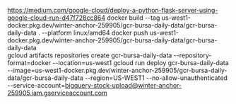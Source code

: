 https://medium.com/google-cloud/deploy-a-python-flask-server-using-google-cloud-run-d47f728cc864
docker build --tag us-west1-docker.pkg.dev/winter-anchor-259905/gcr-bursa-daily-data/gcr-bursa-daily-data . --platform linux/amd64
docker push us-west1-docker.pkg.dev/winter-anchor-259905/gcr-bursa-daily-data/gcr-bursa-daily-data   
gcloud artifacts repositories create gcr-bursa-daily-data --repository-format=docker --location=us-west1 
gcloud run deploy gcr-bursa-daily-data --image=us-west1-docker.pkg.dev/winter-anchor-259905/gcr-bursa-daily-data/gcr-bursa-daily-data --region=US-WEST1 --no-allow-unauthenticated --service-account=bigquery-stock-upload@winter-anchor-259905.iam.gserviceaccount.com
